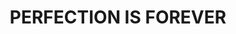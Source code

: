 ---
layout: media
title: "PERFECTION IS FOREVER"
tags:
  categories: visual
blurb: "PERFECTION IS FOREVER - A generative sketch based on code by Will Eastcott utilizing a 3D body scan of myself."
show_blurb: true
ads: false
share: false
show_url: false
image:
  id: 33566401088
iframe: https://playcanv.as/b/IG8afQfZ/
---